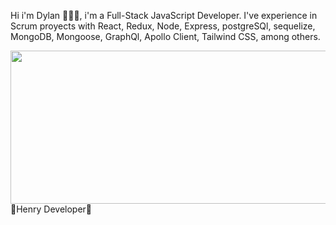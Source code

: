 Hi i'm Dylan 👨🏽‍💻, i'm a Full-Stack JavaScript Developer. I've experience in Scrum proyects with React, Redux, Node, Express, postgreSQl, sequelize, MongoDB, Mongoose, GraphQl, Apollo Client, Tailwind CSS, among others. 

<img src="https://user-images.githubusercontent.com/64186248/115883801-9590ba00-a424-11eb-8c06-f047a21c84e5.gif" width="600px" height="245px">
🚀Henry Developer🚀
<!--
**Dylnnn/dylnnn** is a ✨ _special_ ✨ repository because its `README.md` (this file) appears on your GitHub profile.

Here are some ideas to get you started:

- 🔭 I’m currently working on ...
- 🌱 I’m currently learning ...
- 👯 I’m looking to collaborate on ...
- 🤔 I’m looking for help with ...
- 💬 Ask me about ...
- 📫 How to reach me: ...
- 😄 Pronouns: ...
- ⚡ Fun fact: ...
-->
